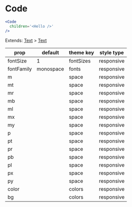 # Code

```.jsx
<Code
  children='<Hello />'
/>

```



Extends: [Text](/components/Text) > [Text](/components/Text)

prop | default | theme key | style type
---|---|---|---
fontSize | 1 | fontSizes | responsive
fontFamily | monospace | fonts | responsive
m |  | space | responsive
mt |  | space | responsive
mr |  | space | responsive
mb |  | space | responsive
ml |  | space | responsive
mx |  | space | responsive
my |  | space | responsive
p |  | space | responsive
pt |  | space | responsive
pr |  | space | responsive
pb |  | space | responsive
pl |  | space | responsive
px |  | space | responsive
py |  | space | responsive
color |  | colors | responsive
bg |  | colors | responsive
